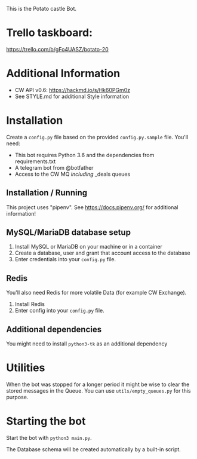 This is the Potato castle Bot. 

# Trello taskboard:
https://trello.com/b/gFo4UASZ/botato-20

# Additional Information
* CW API v0.6: https://hackmd.io/s/Hk60PGm0z
* See STYLE.md for additional Style information

# Installation 
Create a `config.py` file based on the provided `config.py.sample` file. You'll need: 

* This bot requires Python 3.6 and the dependencies from requirements.txt
* A telegram bot from @botfather
* Access to the CW MQ *including* _deals queues 
 
## Installation / Running
This project uses "pipenv". See https://docs.pipenv.org/ for additional information!

## MySQL/MariaDB database setup
1) Install MySQL or MariaDB on your machine or in a container
2) Create a database, user and grant that account access to the database
3) Enter credentials into your `config.py` file.

## Redis
You'll also need Redis for more volatile Data (for example CW Exchange).

1) Install Redis
2) Enter config into your `config.py` file.

## Additional dependencies
You might need to install `python3-tk` as an additional dependency

# Utilities
When the bot was stopped for a longer period it might be wise to clear the stored messages in the Queue. 
You can use `utils/empty_queues.py` for this purpose.

# Starting the bot
Start the bot with `python3 main.py`. 

The Database schema will be created automatically by a built-in script.
